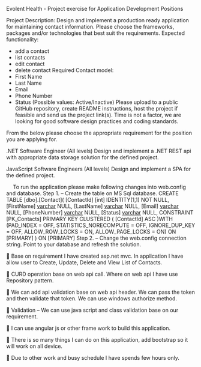 
Evolent Health - Project exercise for Application Development Positions 

Project Description: 
Design and implement a production ready application for maintaining contact information. Please choose the frameworks, packages and/or technologies that best suit the requirements. 
Expected functionality: 
- add a contact 
- list contacts 
- edit contact 
- delete contact 
Required Contact model: 
- First Name 
- Last Name 
- Email 
- Phone Number 
- Status (Possible values: Active/Inactive) 
Please upload to a public GitHub repository, create README instructions, host the project if feasible and send us the project link(s). Time is not a factor, we are looking for good software design practices and coding standards. 

From the below please choose the appropriate requirement for the position you are applying for. 

.NET Software Engineer (All levels) 
Design and implement a .NET REST api with appropriate data storage solution for the defined project. 

JavaScript Software Engineers (All levels) 
Design and implement a SPA for the defined project.

 
To run the application please make following changes into web.config and database.
Step 1. – Create the table on MS Sql database.
CREATE TABLE [dbo].[Contact](
	[ContactId] [int] IDENTITY(1,1) NOT NULL,
	[FirstName] [varchar](50) NULL,
	[LastName] [varchar](50) NULL,
	[Email] [varchar](50) NULL,
	[PhoneNumber] [varchar](50) NULL,
	[Status] [varchar](50) NULL,
 CONSTRAINT [PK_Contacts] PRIMARY KEY CLUSTERED 
(
	[ContactId] ASC
)WITH (PAD_INDEX = OFF, STATISTICS_NORECOMPUTE = OFF, IGNORE_DUP_KEY = OFF, ALLOW_ROW_LOCKS = ON, ALLOW_PAGE_LOCKS = ON) ON [PRIMARY]
) ON [PRIMARY]
Step 2. – Change the web.config connection string.
Point to your database and refresh the solution. 


	Base on requirement I have created asp.net mvc. In application I have allow user to Create, Update, Delete and View List of Contacts.

	CURD operation base on web api call. Where on web api I have use Repository pattern. 

	We can add api validation base on web api header. We can pass the token and then validate that token. We can use windows authorize method.

	Validation – We can use java script and class validation base on our requirement. 

	I can use angular js or other frame work to build this application.

	There is so many things I can do on this application, add bootstrap so it will work on all device. 

	Due to other work and busy schedule I have spends few hours only.
